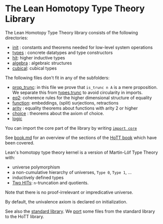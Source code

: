 The Lean Homotopy Type Theory Library
=====================================

The Lean Homotopy Type Theory library consists of the following directories:

* [init](init/init.md) : constants and theorems needed for low-level system operations
* [types](types/types.md) : concrete datatypes and type constructors
* [hit](hit/hit.md): higher inductive types
* [algebra](algebra/algebra.md) : algebraic structures
* [cubical](cubical/cubical.md): cubical types

The following files don't fit in any of the subfolders:
* [prop_trunc](prop_trunc.hlean): in this file we prove that `is_trunc n A` is a mere proposition. We separate this from [types.trunc](types/trunc.hlean) to avoid circularity in imports.
* [eq2](eq2.hlean): coherence rules for the higher dimensional structure of equality
* [function](function.hlean): embeddings, (split) surjections, retractions
* [arity](arity.hlean) : equality theorems about functions with arity 2 or higher
* [choice](choice.hlean) : theorems about the axiom of choice.
* [logic](logic.hlean)

You can import the core part of the library by writing [`import core`](core.hlean)

See [book.md](book.md) for an overview of the sections of the [HoTT book](http://homotopytypetheory.org/book/) which have been covered.

Lean's homotopy type theory kernel is a version of Martin-Löf Type Theory with:

* universe polymorphism
* a non-cumulative hierarchy of universes, `Type 0`, `Type 1`, ...
* inductively defined types
* [Two HITs](init/hit.hlean): `n`-truncation and quotients.

Note that there is no proof-irrelevant or impredicative universe.

By default, the univalence axiom is declared on initialization.

See also the [standard library](../library/library.md). We [port](port.md) some files from the standard library to the HoTT library.
